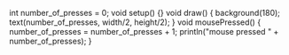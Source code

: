 int number_of_presses = 0;
void setup() {}
void draw() {
  background(180);
  text(number_of_presses, width/2, height/2);
}
void mousePressed() {
  number_of_presses = number_of_presses + 1;
  println("mouse pressed " + number_of_presses);
}
